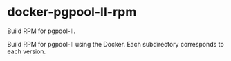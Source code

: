docker-pgpool-II-rpm
==================

Build RPM for pgpool-II.

Build RPM for pgpool-II using the Docker.
Each subdirectory corresponds to each version.
